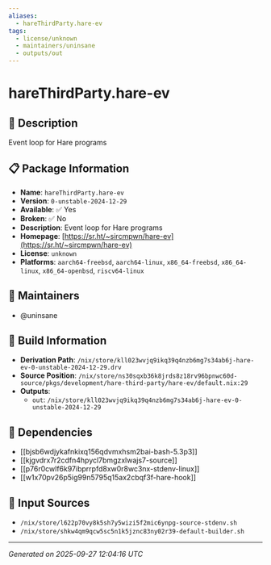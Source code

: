 ```yaml
---
aliases:
  - hareThirdParty.hare-ev
tags:
  - license/unknown
  - maintainers/uninsane
  - outputs/out
---
```


# hareThirdParty.hare-ev

## 📝 Description

Event loop for Hare programs

## 📋 Package Information

- **Name**: `hareThirdParty.hare-ev`
- **Version**: `0-unstable-2024-12-29`
- **Available**: ✅ Yes
- **Broken**: ✅ No
- **Description**: Event loop for Hare programs
- **Homepage**: [https://sr.ht/~sircmpwn/hare-ev](https://sr.ht/~sircmpwn/hare-ev)
- **License**: `unknown`
- **Platforms**: `aarch64-freebsd`, `aarch64-linux`, `x86_64-freebsd`, `x86_64-linux`, `x86_64-openbsd`, `riscv64-linux`
## 👥 Maintainers

- @uninsane


## 🔧 Build Information

- **Derivation Path**: `/nix/store/kll023wvjq9ikq39q4nzb6mg7s34ab6j-hare-ev-0-unstable-2024-12-29.drv`
- **Source Position**: `/nix/store/ns30sqxb36k8jrds8z18rv96bpnwc60d-source/pkgs/development/hare-third-party/hare-ev/default.nix:29`
- **Outputs**:
  - `out`:  `/nix/store/kll023wvjq9ikq39q4nzb6mg7s34ab6j-hare-ev-0-unstable-2024-12-29`

## 🔗 Dependencies

- [[bjsb6wdjykafnkixq156qdvmxhsm2bai-bash-5.3p3]]
- [[kjgvdrx7r2cdfn4hpycl7bmgzxlwajs7-source]]
- [[p76r0cwlf6k97ibprrpfd8xw0r8wc3nx-stdenv-linux]]
- [[w1x70pv26p5ig99n5795q15ax2cbqf3f-hare-hook]]

## 📁 Input Sources

- `/nix/store/l622p70vy8k5sh7y5wizi5f2mic6ynpg-source-stdenv.sh`
- `/nix/store/shkw4qm9qcw5sc5n1k5jznc83ny02r39-default-builder.sh`

---
*Generated on 2025-09-27 12:04:16 UTC*

